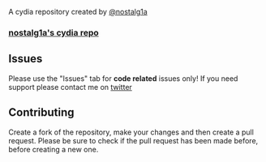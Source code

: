 A cydia repository created by [@nostalg1a](https://twitter.com/nostaIg1a)

### [nostalg1a's cydia repo](https://nostalg1a.github.io/cydia/)


## Issues

Please use the "Issues" tab for **code related** issues only! If you need support please contact me on [twitter](https://twitter.com/nostaIg1a)

## Contributing

Create a fork of the repository, make your changes and then create a pull request.
Please be sure to check if the pull request has been made before, before creating a new one.
